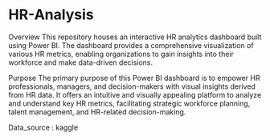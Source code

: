 # HR-Analysis

Overview
This repository houses an interactive HR analytics dashboard built using Power BI. The dashboard provides a comprehensive visualization of various HR metrics, enabling organizations to gain insights into their workforce and make data-driven decisions.

Purpose
The primary purpose of this Power BI dashboard is to empower HR professionals, managers, and decision-makers with visual insights derived from HR data. It offers an intuitive and visually appealing platform to analyze and understand key HR metrics, facilitating strategic workforce planning, talent management, and HR-related decision-making.

Data_source : kaggle
